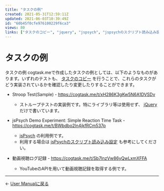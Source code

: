 ```yaml
---
title: "タスクの例"
created: 2021-05-31T12:59:11Z
updated: 2021-06-03T10:39:49Z
id: "60b45f0cfe976100229f6ca3"
views: 80
links: ["タスクのコピー", "jquery", "jspsych", "jspsychのスクリプト読み込み設定"]
---
```


# タスクの例

タスクの例
cogtask.meで作成したタスクの例としては、以下のようなものがあります。いずれのテストも、 [タスクのコピー](タスクのコピー.md) を行うことで、これらのタスクがどう実装されているかを確認したり変更したりすることができます。

- Stroop Test(Sample) - <https://cogtask.me/t/xH286K3gKw5N6A1DVSDv>
  - ストループテストの実装例です。特にライブラリ等は使用せず、 [jQuery](jQuery.md) だけで書いています。

- jsPsych Demo Experiment: Simple Reaction Time Task - <https://cogtask.me/t/BWbdbo2ln4jkfRCm537p>
  - [jsPsych](jsPsych.md) の利用例です。
  - 利用する場合は [jsPsychのスクリプト読み込み設定](jsPsychのスクリプト読み込み設定.md) も参考にしてください。

- 動画視聴ログ記録 - <https://cogtask.me/t/Sb7lnzVw86yQwLxmXFFA>
  - YouTubeのAPIを用いて動画視聴記録を取得する例です。


---

← [User Manualに戻る](User_Manual.md)
